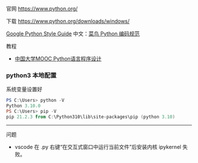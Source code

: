 官网 https://www.python.org/

下载 https://www.python.org/downloads/windows/

[Google Python Style Guide](https://google.github.io/styleguide/pyguide.html) 中文：[菜鸟 Python 编码规范](https://www.runoob.com/w3cnote/google-python-styleguide.html) 

教程

- [中国大学MOOC Python语言程序设计](https://www.icourse163.org/course/BIT-268001) 

### python3 本地配置

系统变量设置好

```powershell
PS C:\Users> python -V
Python 3.10.0
PS C:\Users> pip -V
pip 21.2.3 from C:\Python310\lib\site-packages\pip (python 3.10)
```

---

问题

- vscode 在 .py 右键“在交互式窗口中运行当前文件”后安装内核 ipykernel 失败。

